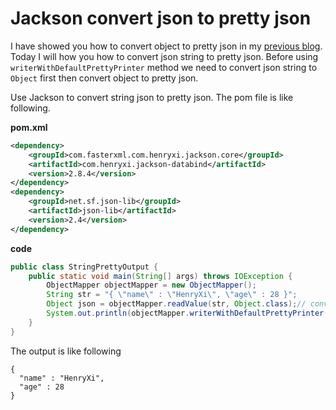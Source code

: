 # Jackson convert json to pretty json
I have showed you how to convert object to pretty json in my [previous blog](http://www.henryxi.com/jackson-convert-object-to-pretty-json).
Today I will how you how to convert json string to pretty json. Before using `writerWithDefaultPrettyPrinter` method 
we need to convert json string to `Object` first then convert object to pretty json.

Use Jackson to convert string json to pretty json. The pom file is like following.

**pom.xml**
```xml
<dependency>
    <groupId>com.fasterxml.com.henryxi.jackson.core</groupId>
    <artifactId>com.henryxi.jackson-databind</artifactId>
    <version>2.8.4</version>
</dependency>
<dependency>
    <groupId>net.sf.json-lib</groupId>
    <artifactId>json-lib</artifactId>
    <version>2.4</version>
</dependency>
```

**code**
```java
public class StringPrettyOutput {
    public static void main(String[] args) throws IOException {
        ObjectMapper objectMapper = new ObjectMapper();
        String str = "{ \"name\" : \"HenryXi\", \"age\" : 28 }";
        Object json = objectMapper.readValue(str, Object.class);// convert json to Object 
        System.out.println(objectMapper.writerWithDefaultPrettyPrinter().writeValueAsString(json));
    }
}
```
The output is like following
```
{
  "name" : "HenryXi",
  "age" : 28
}

```
